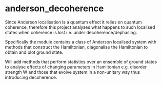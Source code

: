 # anderson_decoherence

Since Anderson localisation is a quantum effect it relies on quantum coherence, therefore this project analyses what happens to such localised states when coherence is lost i.e. under decoherence/dephasing.

Specifically the module contains a class of Anderson localised system with methods that construct the Hamiltonian, diagonalise the Hamiltonian to obtain and plot ground state. 

Will add methods that perform statistics over an ensemble of ground states to analyse effects of changing parameters in Hamiltonian e.g. disorder strength W and those that evolve system in a non-unitary way thus introducing decoherence. 


